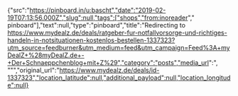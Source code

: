 {"src":"https://pinboard.in/u:bascht","date":"2019-02-19T07:13:56.000Z","slug":null,"tags":["shops","from:inoreader"," pinboard"],"text":null,"type":"pinboard","title":"Redirecting to https://www.mydealz.de/deals/ratgeber-fur-notfallvorsorge-und-richtiges-handeln-in-notsituationen-kostenlos-bestellen-1337323?utm_source=feedburner&utm_medium=feed&utm_campaign=Feed%3A+myDealZ+%28myDealZ.de+-+Der+Schnaeppchenblog+mit+Z%29","category":"posts","media_url":", \"\"","original_url":"https://www.mydealz.de/deals/id-1337323","location_latitude":null,"additional_payload":null,"location_longitude":null}